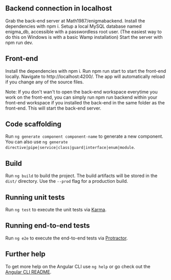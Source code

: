 ## Backend connection in localhost

Grab the back-end server at Math1987/enigmabackend.
Install the dependencies with npm i.
Setup a local MySQL database named enigma_db, accessible with a passwordless root user. (The easiest way to do this on Windows is with a basic Wamp installation)
Start the server with npm run dev.

## Front-end

Install the dependencies with npm i.
Run npm run start to start the front-end locally.
Navigate to http://localhost:4200/.
The app will automatically reload if you change any of the source files.

Note: If you don't wan't to open the back-end workspace everytime you work on the front-end, you can simply run npm run backend within your front-end workspace if you installed the back-end in the same folder as the front-end. This will start the back-end server.

## Code scaffolding

Run `ng generate component component-name` to generate a new component. You can also use `ng generate directive|pipe|service|class|guard|interface|enum|module`.

## Build

Run `ng build` to build the project. The build artifacts will be stored in the `dist/` directory. Use the `--prod` flag for a production build.

## Running unit tests

Run `ng test` to execute the unit tests via [Karma](https://karma-runner.github.io).

## Running end-to-end tests

Run `ng e2e` to execute the end-to-end tests via [Protractor](http://www.protractortest.org/).

## Further help

To get more help on the Angular CLI use `ng help` or go check out the [Angular CLI README](https://github.com/angular/angular-cli/blob/master/README.md).



